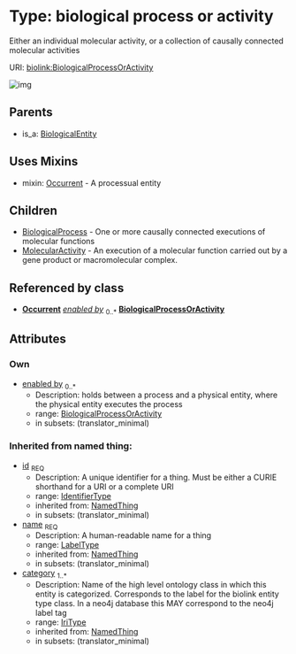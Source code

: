 
# Type: biological process or activity


Either an individual molecular activity, or a collection of causally connected molecular activities

URI: [biolink:BiologicalProcessOrActivity](https://w3id.org/biolink/vocab/BiologicalProcessOrActivity)


![img](http://yuml.me/diagram/nofunky;dir:TB/class/[BiologicalProcessOrActivity]<enabled%20by%200..*-%20[BiologicalProcessOrActivity&#124;id(i):identifier_type;name(i):label_type;category(i):iri_type%20%2B],%20[Occurrent]-%20enabled%20by(i)%200..*>[BiologicalProcessOrActivity],%20[BiologicalProcessOrActivity]uses%20-.->[Occurrent],%20[BiologicalProcessOrActivity]^-[MolecularActivity],%20[BiologicalProcessOrActivity]^-[BiologicalProcess],%20[BiologicalEntity]^-[BiologicalProcessOrActivity])

## Parents

 *  is_a: [BiologicalEntity](BiologicalEntity.md)

## Uses Mixins

 *  mixin: [Occurrent](Occurrent.md) - A processual entity

## Children

 * [BiologicalProcess](BiologicalProcess.md) - One or more causally connected executions of molecular functions
 * [MolecularActivity](MolecularActivity.md) - An execution of a molecular function carried out by a gene product or macromolecular complex.

## Referenced by class

 *  **[Occurrent](Occurrent.md)** *[enabled by](enabled_by.md)*  <sub>0..*</sub>  **[BiologicalProcessOrActivity](BiologicalProcessOrActivity.md)**

## Attributes


### Own

 * [enabled by](enabled_by.md)  <sub>0..*</sub>
    * Description: holds between a process and a physical entity, where the physical entity executes the process
    * range: [BiologicalProcessOrActivity](BiologicalProcessOrActivity.md)
    * in subsets: (translator_minimal)

### Inherited from named thing:

 * [id](id.md)  <sub>REQ</sub>
    * Description: A unique identifier for a thing. Must be either a CURIE shorthand for a URI or a complete URI
    * range: [IdentifierType](types/IdentifierType.md)
    * inherited from: [NamedThing](NamedThing.md)
    * in subsets: (translator_minimal)
 * [name](name.md)  <sub>REQ</sub>
    * Description: A human-readable name for a thing
    * range: [LabelType](types/LabelType.md)
    * inherited from: [NamedThing](NamedThing.md)
    * in subsets: (translator_minimal)
 * [category](category.md)  <sub>1..*</sub>
    * Description: Name of the high level ontology class in which this entity is categorized. Corresponds to the label for the biolink entity type class. In a neo4j database this MAY correspond to the neo4j label tag
    * range: [IriType](types/IriType.md)
    * inherited from: [NamedThing](NamedThing.md)
    * in subsets: (translator_minimal)
